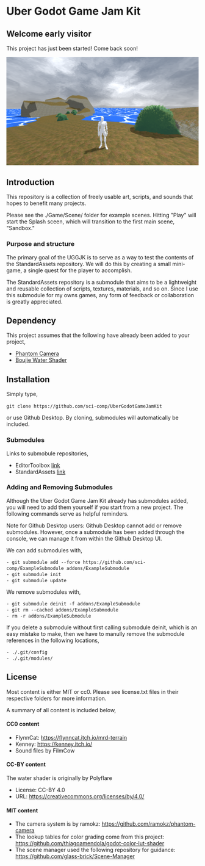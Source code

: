 # Uber Godot Game Jam Kit

## Welcome early visitor

This project has just been started! Come back soon!

![demo](./Documentation/Image/Demo.png)

## Introduction

This repository is a collection of freely usable art, scripts, and sounds that hopes to benefit many projects.

Please see the ./Game/Scene/ folder for example scenes. Hitting "Play" will start the Splash sceen, which will transition to the first main scene, "Sandbox."

### Purpose and structure

The primary goal of the UGGJK is to serve as a way to test the contents of the StandardAssets repository. We will do this by creating a small mini-game, a single quest for the player to accomplish.

The StandardAssets repository is a submodule that aims to be a lightweight and reusable collection of scripts, textures, materials, and so on. Since I use this submodule for my owns games, any form of feedback or collaboration is greatly appreciated.

## Dependency

This project assumes that the following have already been added to your project,

- [Phantom Camera](https://github.com/ramokz/phantom-camera)
- [Boujie Water Shader](https://github.com/Chrisknyfe/boujie_water_shader)

## Installation

Simply type,

`git clone https://github.com/sci-comp/UberGodotGameJamKit`

or use Github Desktop. By cloning, submodules will automatically be included.

### Submodules

Links to submobule repositories,

- EditorToolbox  [link](https://github.com/sci-comp/EditorToolbox)
- StandardAssets  [link](https://github.com/sci-comp/StandardAssets)

### Adding and Removing Submodules

Although the Uber Godot Game Jam Kit already has submodules added, you will need to add them yourself if you start from a new project. The following commands serve as helpful reminders.

Note for Github Desktop users: Github Desktop cannot add or remove submodules. However, once a submodule has been added through the console, we can manage it from within the Github Desktop UI.

We can add submodules with,

	- git submodule add --force https://github.com/sci-comp/ExampleSubmodule addons/ExampleSubmodule
	- git submodule init
	- git submodule update

We remove submodules with,

	- git submodule deinit -f addons/ExampleSubmodule
	- git rm --cached addons/ExampleSubmodule
	- rm -r addons/ExampleSubmodule

If you delete a submodule without first calling submodule deinit, which is an easy mistake to make, then we have to manully remove the submodule references in the following locations,

	- ./.git/config
	- ./.git/modules/

## License

Most content is either MIT or cc0. Please see license.txt files in their respective folders for more information. 

A summary of all content is included below,

#### CC0 content

- FlynnCat: https://flynncat.itch.io/mrd-terrain
- Kenney: https://kenney.itch.io/
- Sound files by FilmCow

#### CC-BY content

The water shader is originally by Polyflare
- License: CC-BY 4.0
- URL: https://creativecommons.org/licenses/by/4.0/

#### MIT content

- The camera system is by ramokz: https://github.com/ramokz/phantom-camera
- The lookup tables for color grading come from this project: https://github.com/thiagoamendola/godot-color-lut-shader
- The scene manager used the following repository for guidance: https://github.com/glass-brick/Scene-Manager
